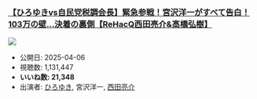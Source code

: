 ### [【ひろゆきvs自民党税調会長】緊急参戦！宮沢洋一がすべて告白！103万の壁…決着の裏側【ReHacQ西田亮介&高橋弘樹】](https://www.youtube.com/watch?v=mf37-gaqcFE)
[![](https://img.youtube.com/vi/mf37-gaqcFE/sddefault.jpg)](https://www.youtube.com/watch?v=mf37-gaqcFE)
-   公開日: 2025-04-06
-   視聴数: 1,131,447
-   **いいね数: 21,348**
-   出演者: [ひろゆき](/rehacq_fan/people/ひろゆき "wikilink"), 宮沢洋一, [西田亮介](/rehacq_fan/people/西田亮介 "wikilink")
